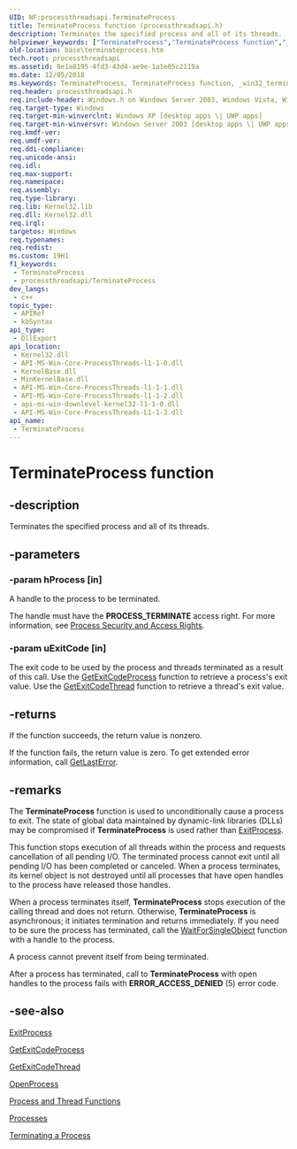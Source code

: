 ```yaml
---
UID: NF:processthreadsapi.TerminateProcess
title: TerminateProcess function (processthreadsapi.h)
description: Terminates the specified process and all of its threads.
helpviewer_keywords: ["TerminateProcess","TerminateProcess function","_win32_terminateprocess","base.terminateprocess","processthreadsapi/TerminateProcess","winbase/TerminateProcess"]
old-location: base\terminateprocess.htm
tech.root: processthreadsapi
ms.assetid: 0e1a8195-4fd3-43d4-ae9e-1a1e05c2119a
ms.date: 12/05/2018
ms.keywords: TerminateProcess, TerminateProcess function, _win32_terminateprocess, base.terminateprocess, processthreadsapi/TerminateProcess, winbase/TerminateProcess
req.header: processthreadsapi.h
req.include-header: Windows.h on Windows Server 2003, Windows Vista, Windows 7, Windows Server 2008  Windows Server 2008 R2
req.target-type: Windows
req.target-min-winverclnt: Windows XP [desktop apps \| UWP apps]
req.target-min-winversvr: Windows Server 2003 [desktop apps \| UWP apps]
req.kmdf-ver:
req.umdf-ver:
req.ddi-compliance:
req.unicode-ansi:
req.idl:
req.max-support:
req.namespace:
req.assembly:
req.type-library:
req.lib: Kernel32.lib
req.dll: Kernel32.dll
req.irql:
targetos: Windows
req.typenames:
req.redist:
ms.custom: 19H1
f1_keywords:
 - TerminateProcess
 - processthreadsapi/TerminateProcess
dev_langs:
 - c++
topic_type:
 - APIRef
 - kbSyntax
api_type:
 - DllExport
api_location:
 - Kernel32.dll
 - API-MS-Win-Core-ProcessThreads-l1-1-0.dll
 - KernelBase.dll
 - MinKernelBase.dll
 - API-MS-Win-Core-ProcessThreads-l1-1-1.dll
 - API-MS-Win-Core-ProcessThreads-l1-1-2.dll
 - api-ms-win-downlevel-kernel32-l1-1-0.dll
 - API-MS-Win-Core-ProcessThreads-L1-1-3.dll
api_name:
 - TerminateProcess
---
```


# TerminateProcess function


## -description

Terminates the specified process and all of its threads.

## -parameters

### -param hProcess [in]

A handle to the process to be terminated.

The handle must have the <b>PROCESS_TERMINATE</b> access right. For more information, see
<a href="/windows/desktop/ProcThread/process-security-and-access-rights">Process Security and Access Rights</a>.

### -param uExitCode [in]

The exit code to be used by the process and threads terminated as a result of this call. Use the
<a href="/windows/desktop/api/processthreadsapi/nf-processthreadsapi-getexitcodeprocess">GetExitCodeProcess</a> function to retrieve a process's exit value. Use the
<a href="/windows/desktop/api/processthreadsapi/nf-processthreadsapi-getexitcodethread">GetExitCodeThread</a> function to retrieve a thread's exit value.

## -returns

If the function succeeds, the return value is nonzero.

If the function fails, the return value is zero. To get extended error information, call
<a href="/windows/desktop/api/errhandlingapi/nf-errhandlingapi-getlasterror">GetLastError</a>.


## -remarks

The
<b>TerminateProcess</b> function is used to unconditionally cause a process to exit. The state of global data maintained by dynamic-link libraries (DLLs) may be compromised if
<b>TerminateProcess</b> is used rather than
<a href="/windows/desktop/api/processthreadsapi/nf-processthreadsapi-exitprocess">ExitProcess</a>.

This function stops execution of all threads within the process and requests cancellation of all pending I/O. The terminated process cannot exit until all pending I/O has been completed or canceled. When a process terminates, its kernel object is not destroyed until all processes that have open handles to the process have released those handles.

When a process terminates itself, <b>TerminateProcess</b> stops execution of the calling thread and does not return.
Otherwise, <b>TerminateProcess</b> is asynchronous; it initiates termination and returns immediately. If you need to be
sure the process has terminated, call the
<a href="/windows/desktop/api/synchapi/nf-synchapi-waitforsingleobject">WaitForSingleObject</a> function with a handle
to the process.

A process cannot prevent itself from being terminated.

After a process has terminated, call to <b>TerminateProcess</b> with open handles to the process fails with <b>ERROR_ACCESS_DENIED</b> (5) error code.

## -see-also

<a href="/windows/desktop/api/processthreadsapi/nf-processthreadsapi-exitprocess">ExitProcess</a>



<a href="/windows/desktop/api/processthreadsapi/nf-processthreadsapi-getexitcodeprocess">GetExitCodeProcess</a>



<a href="/windows/desktop/api/processthreadsapi/nf-processthreadsapi-getexitcodethread">GetExitCodeThread</a>



<a href="/windows/desktop/api/processthreadsapi/nf-processthreadsapi-openprocess">OpenProcess</a>



<a href="/windows/desktop/ProcThread/process-and-thread-functions">Process and Thread Functions</a>



<a href="/windows/desktop/ProcThread/child-processes">Processes</a>



<a href="/windows/desktop/ProcThread/terminating-a-process">Terminating a Process</a>
